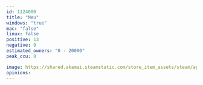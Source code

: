 ```yaml
---
id: 1124000
title: "Meu"
windows: "true"
mac: "false"
linux: false
positive: 13
negative: 0
estimated_owners: "0 - 20000"
peak_ccu: 0

image: https://shared.akamai.steamstatic.com/store_item_assets/steam/apps/1124000/header.jpg?t=1565806375
opinions:
---
```

